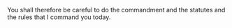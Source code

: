 You shall therefore be careful to do the commandment and the statutes and the rules that I command you today.
